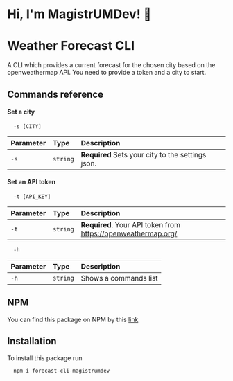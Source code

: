 
# Hi, I'm MagistrUMDev! 👋


# Weather Forecast CLI
A CLI which provides a current forecast for the chosen city based on the openweathermap API. 
You need to provide a token and a city to start. 


## Commands reference

#### Set a city
 
```http
  -s [CITY]
```

| Parameter | Type     | Description                |
| :-------- | :------- | :------------------------- |
| `-s` | `string` | **Required** Sets your city to the settings json. |

#### Set an API token

```http
  -t [API_KEY]
```

| Parameter | Type     | Description                       |
| :-------- | :------- | :-------------------------------- |
| `-t`      | `string` | **Required**. Your API token from https://openweathermap.org/ |


```http
  -h
```

| Parameter | Type     | Description                       |
| :-------- | :------- | :-------------------------------- |
| `-h`      | `string` | Shows a commands list|



## NPM

You can find this package on NPM by this [link](https://www.npmjs.com/package/forecast-cli-magistrumdev)


## Installation

To install this package run

```bash
  npm i forecast-cli-magistrumdev
```

